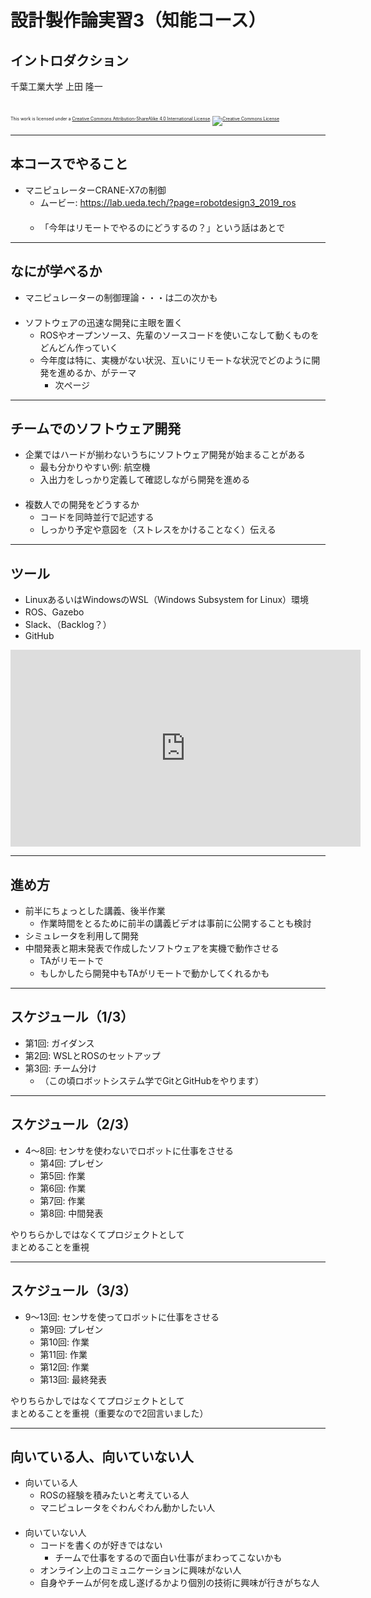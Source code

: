 # 設計製作論実習3（知能コース）

## イントロダクション

千葉工業大学 上田 隆一

<br />

<p style="font-size:50%">
This work is licensed under a <a rel="license" href="http://creativecommons.org/licenses/by-sa/4.0/">Creative Commons Attribution-ShareAlike 4.0 International License</a>.
<a rel="license" href="http://creativecommons.org/licenses/by-sa/4.0/">
<img alt="Creative Commons License" style="border-width:0" src="https://i.creativecommons.org/l/by-sa/4.0/88x31.png" /></a>
</p>

---

## 本コースでやること

* マニピュレーターCRANE-X7の制御
    * ムービー: https://lab.ueda.tech/?page=robotdesign3_2019_ros<br />　
    * 「今年はリモートでやるのにどうするの？」という話はあとで

---

## なにが学べるか

* マニピュレーターの制御理論・・・は二の次かも<br />　
* ソフトウェアの迅速な開発に主眼を置く
    * ROSやオープンソース、先輩のソースコードを使いこなして動くものをどんどん作っていく
    * 今年度は特に、実機がない状況、互いにリモートな状況でどのように開発を進めるか、がテーマ
        * 次ページ

---

## チームでのソフトウェア開発

* 企業ではハードが揃わないうちにソフトウェア開発が始まることがある
    * 最も分かりやすい例: 航空機
    * 入出力をしっかり定義して確認しながら開発を進める<br />　
* 複数人での開発をどうするか
    * コードを同時並行で記述する
    * しっかり予定や意図を（ストレスをかけることなく）伝える

---

## ツール

* LinuxあるいはWindowsのWSL（Windows Subsystem for Linux）環境
* ROS、Gazebo
* Slack、（Backlog？）
* GitHub

<iframe width="560" height="315" src="https://www.youtube.com/embed/ZMpj_mBggjw" frameborder="0" allow="accelerometer; autoplay; encrypted-media; gyroscope; picture-in-picture" allowfullscreen></iframe>

---

## 進め方

* 前半にちょっとした講義、後半作業
    * 作業時間をとるために前半の講義ビデオは事前に公開することも検討
* シミュレータを利用して開発
* 中間発表と期末発表で作成したソフトウェアを実機で動作させる
    * TAがリモートで
    * もしかしたら開発中もTAがリモートで動かしてくれるかも

---

## スケジュール（1/3）

* 第1回: ガイダンス
* 第2回: WSLとROSのセットアップ
* 第3回: チーム分け
    * （この頃ロボットシステム学でGitとGitHubをやります）

---

## スケジュール（2/3）

* 4〜8回: センサを使わないでロボットに仕事をさせる
    * 第4回: プレゼン
    * 第5回: 作業
    * 第6回: 作業
    * 第7回: 作業
    * 第8回: 中間発表

やりちらかしではなくてプロジェクトとして<br />まとめることを重視

---

## スケジュール（3/3）

* 9〜13回: センサを使ってロボットに仕事をさせる
    * 第9回: プレゼン
    * 第10回: 作業
    * 第11回: 作業
    * 第12回: 作業
    * 第13回: 最終発表

やりちらかしではなくてプロジェクトとして<br />まとめることを重視（重要なので2回言いました）

---

## 向いている人、向いていない人

* 向いている人
    * ROSの経験を積みたいと考えている人
    * マニピュレータをぐわんぐわん動かしたい人<br />　
* 向いていない人
    * コードを書くのが好きではない
        * チームで仕事をするので面白い仕事がまわってこないかも
    * オンライン上のコミュニケーションに興味がない人
    * 自身やチームが何を成し遂げるかより個別の技術に興味が行きがちな人

